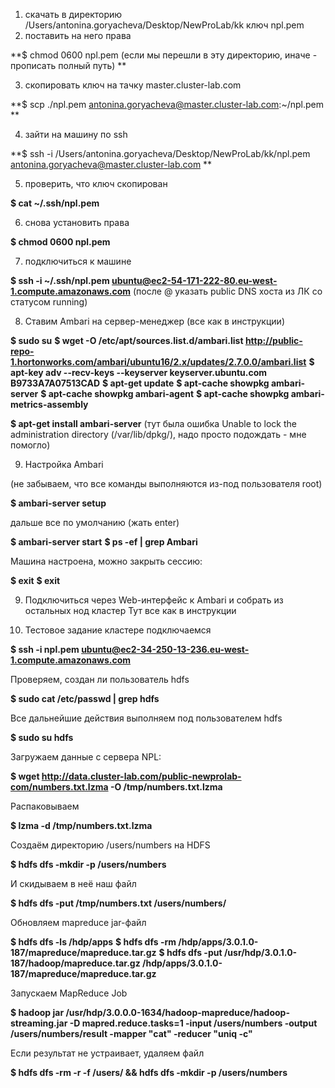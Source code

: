 1. скачать в директорию /Users/antonina.goryacheva/Desktop/NewProLab/kk ключ npl.pem
2. поставить на него права 

**$ chmod 0600 npl.pem (если мы перешли в эту директорию, иначе - прописать полный путь) **

3. скопировать ключ на тачку master.cluster-lab.com

**$ scp ./npl.pem antonina.goryacheva@master.cluster-lab.com:~/npl.pem **

4. зайти на машину по ssh

**$ ssh -i /Users/antonina.goryacheva/Desktop/NewProLab/kk/npl.pem antonina.goryacheva@master.cluster-lab.com **

5. проверить, что ключ скопирован 

**$ cat ~/.ssh/npl.pem**

6. снова установить права 

**$ chmod 0600 npl.pem**


7. подключиться к машине

**$ ssh -i ~/.ssh/npl.pem ubuntu@ec2-54-171-222-80.eu-west-1.compute.amazonaws.com**
(после @ указать public DNS хоста из ЛК со статусом running)

8. Ставим Ambari на сервер-менеджер (все как в инструкции)

**$ sudo su**
**$ wget -O /etc/apt/sources.list.d/ambari.list http://public-repo-1.hortonworks.com/ambari/ubuntu16/2.x/updates/2.7.0.0/ambari.list**
**$ apt-key adv --recv-keys --keyserver keyserver.ubuntu.com B9733A7A07513CAD**
**$ apt-get update**
**$ apt-cache showpkg ambari-server**
**$ apt-cache showpkg ambari-agent**
**$ apt-cache showpkg ambari-metrics-assembly**


**$ apt-get install ambari-server** 
(тут была ошибка Unable to lock the administration directory (/var/lib/dpkg/), 
надо просто подождать - мне помогло)

9. Настройка Ambari

(не забываем, что все команды выполняются из-под пользователя root)

**$ ambari-server setup**

дальше все по умолчанию (жать enter)

**$ ambari-server start**
**$ ps -ef | grep Ambari**

Машина настроена, можно закрыть сессию:

**$ exit**
**$ exit**

9. Подключиться через Web-интерфейс к Ambari и собрать из остальных нод кластер
Тут все как в инструкции

10. Тестовое задание кластере
подключаемся

**$ ssh -i npl.pem ubuntu@ec2-34-250-13-236.eu-west-1.compute.amazonaws.com**

Проверяем, создан ли пользователь hdfs

**$ sudo cat /etc/passwd | grep hdfs**

Все дальнейшие действия выполняем под пользователем hdfs

**$ sudo su hdfs**	

Загружаем данные с сервера NPL:

**$ wget http://data.cluster-lab.com/public-newprolab-com/numbers.txt.lzma -O /tmp/numbers.txt.lzma**

Распаковываем

**$ lzma -d /tmp/numbers.txt.lzma**

Создаём директорию /users/numbers на HDFS

**$ hdfs dfs -mkdir -p /users/numbers**

И скидываем в неё наш файл

**$ hdfs dfs -put /tmp/numbers.txt /users/numbers/**

Обновляем mapreduce jar-файл

**$ hdfs dfs -ls /hdp/apps**
**$ hdfs dfs -rm /hdp/apps/3.0.1.0-187/mapreduce/mapreduce.tar.gz**
**$ hdfs dfs -put /usr/hdp/3.0.1.0-187/hadoop/mapreduce.tar.gz /hdp/apps/3.0.1.0-187/mapreduce/mapreduce.tar.gz** 

Запускаем MapReduce Job

**$ hadoop jar /usr/hdp/3.0.0.0-1634/hadoop-mapreduce/hadoop-streaming.jar 
		-D mapred.reduce.tasks=1 
		-input /users/numbers 
		-output /users/numbers/result 
		-mapper "cat" 
		-reducer "uniq -c"**

Если результат не устраивает, удаляем файл

**$ hdfs dfs -rm -r -f /users/ && hdfs dfs -mkdir -p /users/numbers**
